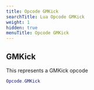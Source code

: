 ```yaml
---
title: Opcode GMKick
searchTitle: Lua Opcode GMKick
weight: 1
hidden: true
menuTitle: Opcode GMKick
---
```

## GMKick

This represents a GMKick opcode
```lua
Opcode.GMKick
```